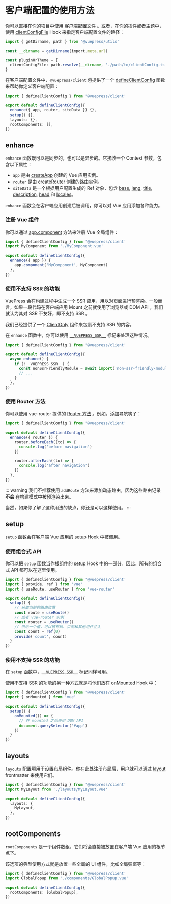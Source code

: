 # 客户端配置的使用方法

你可以直接在你的项目中使用 [客户端配置文件](../../guide/configuration.md#客户端配置文件) 。或者，在你的插件或者主题中，使用 [clientConfigFile](../../reference/plugin-api.md#clientconfigfile) Hook 来指定客户端配置文件的路径：

```ts
import { getDirname, path } from '@vuepress/utils'

const __dirname = getDirname(import.meta.url)

const pluginOrTheme = {
  clientConfigFile: path.resolve(__dirname, './path/to/clientConfig.ts'),
}
```

在客户端配置文件中，`@vuepress/client` 包提供了一个 [defineClientConfig](../../reference/client-api.md#defineclientconfig) 函数来帮助你定义客户端配置：

```ts
import { defineClientConfig } from '@vuepress/client'

export default defineClientConfig({
  enhance({ app, router, siteData }) {},
  setup() {},
  layouts: {},
  rootComponents: [],
})
```

## enhance

`enhance` 函数既可以是同步的，也可以是异步的。它接收一个 Context 参数，包含以下属性：

- `app` 是由 [createApp](https://staging-cn.vuejs.org/api/application.html#create-app) 创建的 Vue 应用实例。
- `router` 是由 [createRouter](https://router.vuejs.org/zh/api/index.html#createrouter) 创建的路由实例。
- `siteData` 是一个根据用户配置生成的 Ref 对象，包含 [base](../../reference/config.md#base), [lang](../../reference/config.md#lang), [title](../../reference/config.md#title), [description](../../reference/config.md#description), [head](../../reference/config.md#head) 和 [locales](../../reference/config.md#locales)。

`enhance` 函数会在客户端应用创建后被调用，你可以对 Vue 应用添加各种能力。

### 注册 Vue 组件

你可以通过 [app.component](https://staging-cn.vuejs.org/api/application.html#app-component) 方法来注册 Vue 全局组件：

```ts
import { defineClientConfig } from '@vuepress/client'
import MyComponent from './MyComponent.vue'

export default defineClientConfig({
  enhance({ app }) {
    app.component('MyComponent', MyComponent)
  },
})
```

### 使用不支持 SSR 的功能

VuePress 会在构建过程中生成一个 SSR 应用，用以对页面进行预渲染。一般而言，如果一段代码在客户端应用 Mount 之前就使用了浏览器或 DOM API ，我们就认为其对 SSR 不友好，即不支持 SSR 。

我们已经提供了一个 [ClientOnly](../../reference/components.md#clientonly) 组件来包裹不支持 SSR 的内容。

在 `enhance` 函数中，你可以使用 [`__VUEPRESS_SSR__`](../../reference/client-api.md#ssr) 标记来处理这种情况。

```ts
import { defineClientConfig } from '@vuepress/client'

export default defineClientConfig({
  async enhance() {
    if (!__VUEPRESS_SSR__) {
      const nonSsrFriendlyModule = await import('non-ssr-friendly-module')
      // ...
    }
  },
})
```

### 使用 Router 方法

你可以使用 vue-router 提供的 [Router 方法](https://router.vuejs.org/zh/api/index.html#router-方法) 。例如，添加导航钩子：

```ts
import { defineClientConfig } from '@vuepress/client'

export default defineClientConfig({
  enhance({ router }) {
    router.beforeEach((to) => {
      console.log('before navigation')
    })

    router.afterEach((to) => {
      console.log('after navigation')
    })
  },
})
```

::: warning
我们不推荐使用 `addRoute` 方法来添加动态路由，因为这些路由记录 **不会** 在构建模式中被预渲染出来。

当然，如果你了解了这种用法的缺点，你还是可以这样使用。
:::

## setup

`setup` 函数会在客户端 Vue 应用的 [setup](https://staging-cn.vuejs.org/api/composition-api-setup.html) Hook 中被调用。

### 使用组合式 API

你可以把 `setup` 函数当作根组件的 [setup](https://staging-cn.vuejs.org/api/composition-api-setup.html) Hook 中的一部分。因此，所有的组合式 API 都可以在这里使用。

```ts
import { defineClientConfig } from '@vuepress/client'
import { provide, ref } from 'vue'
import { useRoute, useRouter } from 'vue-router'

export default defineClientConfig({
  setup() {
    // 获取当前的路由位置
    const route = useRoute()
    // 或者 vue-router 实例
    const router = useRouter()
    // 供给一个值，可以被布局、页面和其他组件注入
    const count = ref(0)
    provide('count', count)
  }
})
```

### 使用不支持 SSR 的功能

在 `setup` 函数中，[`__VUEPRESS_SSR__`](../../reference/client-api.md#ssr) 标记同样可用。

使用不支持 SSR 的功能的另一种方式就是将他们放在 [onMounted](https://staging-cn.vuejs.org/api/composition-api-lifecycle.html#onmounted) Hook 中：

```ts
import { defineClientConfig } from '@vuepress/client'
import { onMounted } from 'vue'

export default defineClientConfig({
  setup() {
    onMounted(() => {
      // 在 mounted 之后使用 DOM API
      document.querySelector('#app')
    })
  }
})
```

## layouts

`layouts` 配置项用于设置布局组件。你在此处注册布局后，用户就可以通过 [layout](../../reference/frontmatter.md#layout) frontmatter 来使用它们。

```ts
import { defineClientConfig } from '@vuepress/client'
import MyLayout from './layouts/MyLayout.vue'

export default defineClientConfig({
  layouts: {
    MyLayout,
  },
})
```

## rootComponents

`rootComponents` 是一个组件数组，它们将会直接被放置在客户端 Vue 应用的根节点下。

该选项的典型使用方式就是放置一些全局的 UI 组件，比如全局弹窗等：

```ts
import { defineClientConfig } from '@vuepress/client'
import GlobalPopup from './components/GlobalPopup.vue'

export default defineClientConfig({
  rootComponents: [GlobalPopup],
})
```

